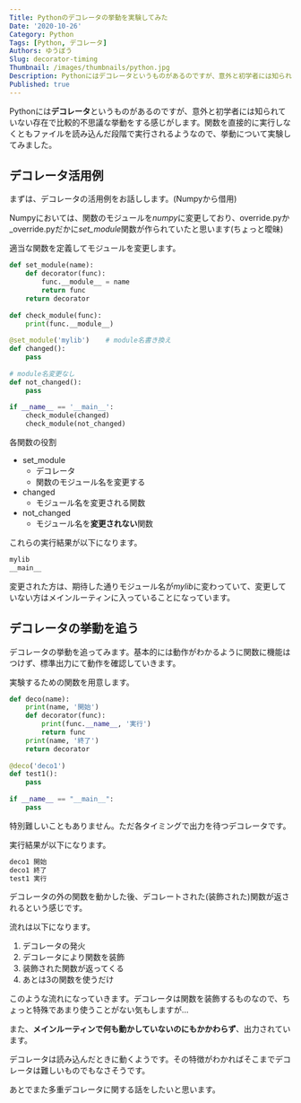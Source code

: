 ```yaml
---
Title: Pythonのデコレータの挙動を実験してみた
Date: '2020-10-26'
Category: Python
Tags: [Python, デコレータ]
Authors: ゆうぼう
Slug: decorator-timing
Thumbnail: /images/thumbnails/python.jpg
Description: Pythonにはデコレータというものがあるのですが、意外と初学者には知られていない存在で比較的不思議な挙動をする感じがします。関数を直接的に実行しなくともファイルを読み込んだ段階で実行されるようなので、挙動について実験してみました。
Published: true
---
```


Pythonには**デコレータ**というものがあるのですが、意外と初学者には知られていない存在で比較的不思議な挙動をする感じがします。関数を直接的に実行しなくともファイルを読み込んだ段階で実行されるようなので、挙動について実験してみました。

## デコレータ活用例

まずは、デコレータの活用例をお話しします。(Numpyから借用)

Numpyにおいては、関数のモジュールを*numpy*に変更しており、override.pyか_override.pyだかに*set_module*関数が作られていたと思います(ちょっと曖昧)

適当な関数を定義してモジュールを変更します。

~~~python
def set_module(name):
    def decorator(func):
        func.__module__ = name
        return func
    return decorator
    
def check_module(func):
    print(func.__module__)
    
@set_module('mylib')    # module名書き換え
def changed():
    pass
    
# module名変更なし
def not_changed():
    pass
    
if __name__ == '__main__':
    check_module(changed)
    check_module(not_changed)
~~~


各関数の役割

- set_module
    - デコレータ
    - 関数のモジュール名を変更する
- changed
    - モジュール名を変更される関数
- not_changed
    - モジュール名を**変更されない**関数

これらの実行結果が以下になります。

```bash
mylib
__main__
```

変更された方は、期待した通りモジュール名が*mylib*に変わっていて、変更していない方はメインルーティンに入っていることになっています。


## デコレータの挙動を追う

デコレータの挙動を追ってみます。基本的には動作がわかるように関数に機能はつけず、標準出力にて動作を確認していきます。

実験するための関数を用意します。

~~~python
def deco(name):
    print(name, '開始')
    def decorator(func):
        print(func.__name__, '実行')
        return func
    print(name, '終了')
    return decorator
    
@deco('deco1')
def test1():
    pass
    
if __name__ == "__main__":
    pass
~~~


特別難しいこともありません。ただ各タイミングで出力を待つデコレータです。

実行結果が以下になります。

```bash
deco1 開始
deco1 終了
test1 実行
```

デコレータの外の関数を動かした後、デコレートされた(装飾された)関数が返されるという感じです。

流れは以下になります。

1. デコレータの発火
2. デコレータにより関数を装飾
3. 装飾された関数が返ってくる
4. あとは3の関数を使うだけ

このような流れになっていきます。デコレータは関数を装飾するものなので、ちょっと特殊であまり使うことがない気もしますが...

また、**メインルーティンで何も動かしていないのにもかかわらず**、出力されています。

デコレータは読み込んだときに動くようです。その特徴がわかればそこまでデコレータは難しいものでもなさそうです。

あとでまた多重デコレータに関する話をしたいと思います。
